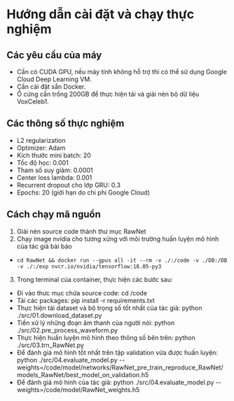 # Hướng dẫn cài đặt và chạy thực nghiệm

## Các yêu cầu của máy
- Cần có CUDA GPU, nếu máy tính không hỗ trợ thì có thể sử dụng Google Cloud Deep Learning VM.
- Cần cài đặt sẵn Docker.
- Ổ cứng cần trống 200GB để thực hiện tải và giải nén bộ dữ liệu VoxCeleb1.

## Các thông số thực nghiệm
- L2 regularization
- Optimizer: Adam
- Kích thước mini batch: 20
- Tốc độ học: 0.001
- Tham số suy giảm: 0.0001
- Center loss lambda: 0.001
- Recurrent dropout cho lớp GRU: 0.3
- Epochs: 20 (giới hạn do chi phí Google Cloud)

## Cách chạy mã nguồn
1. Giải nén source code thành thư mục RawNet
2. Chạy image nvidia cho tương xứng với môi trường huấn luyện mô hình của tác giả bài báo
- `cd RawNet && docker run --gpus all -it --rm -v ./:/code -v ./DB:/DB -v ./:/exp nvcr.io/nvidia/tensorflow:18.05-py3`
3. Trong terminal của container, thực hiện các bước sau:
- Đi vào thưc mục chứa source code: 
cd /code
- Tải các packages: 
pip install -r requirements.txt
- Thực hiện tải dataset và bộ trọng số tốt nhất của tác giả:
python ./src/01.download_dataset.py
- Tiền xử lý những đoạn âm thanh của người nói: 
python ./src/02.pre_process_waveform.py
- Thực hiện huấn luyện mô hình theo thông số bên trên: 
python ./src/03.trn_RawNet.py
- Để đánh giá mô hình tốt nhất trên tập validation vừa được huấn luyện:
python ./src/04.evaluate_model.py --weights=/code/model/networks/RawNet_pre_train_reproduce_RawNet/models_RawNet/best_model_on_validation.h5
- Để đánh giá mô hình của tác giả:
python ./src/04.evaluate_model.py --weights=/code/model/RawNet_weights.h5

